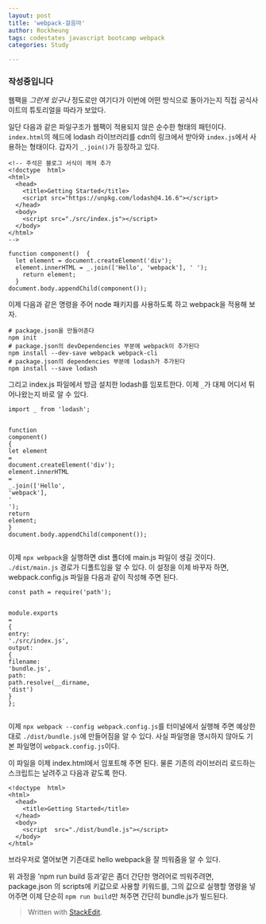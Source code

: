 ```yaml
---
layout: post
title: 'webpack-걸음마'
author: Rockheung
tags: codestates javascript bootcamp webpack
categories: Study

---
```


<h3 id="작성중입니다">작성중입니다</h3>
<p>웹팩을 <em>그런게 있구나</em> 정도로만 여기다가 이번에 어떤 방식으로 돌아가는지 직접 공식사이트의 튜토리얼을 따라가 보았다.</p>
<p>일단 다음과 같은 파일구조가 웹팩이 적용되지 않은 순수한 형태의 패턴이다. <code>index.html</code>의 헤드에 lodash 라이브러리를 cdn의 링크에서 받아와 <code>index.js</code>에서 사용하는 형태이다. 갑자기 <code>_.join()</code>가 등장하고 있다.</p>
<pre class=" language-html"><code class="prism  language-html"><span class="token comment">&lt;!-- 주석은 블로그 서식이 깨져 추가
&lt;!doctype  html&gt;
&lt;html&gt;
  &lt;head&gt;
    &lt;title&gt;Getting Started&lt;/title&gt;
    &lt;script src="https://unpkg.com/lodash@4.16.6"&gt;&lt;/script&gt;
  &lt;/head&gt;
  &lt;body&gt;
    &lt;script src="./src/index.js"&gt;&lt;/script&gt;
  &lt;/body&gt;
&lt;/html&gt;
--&gt;</span>
</code></pre>
<pre class=" language-javascript"><code class="prism  language-javascript"><span class="token keyword">function</span> <span class="token function">component</span><span class="token punctuation">(</span><span class="token punctuation">)</span>  <span class="token punctuation">{</span>
  <span class="token keyword">let</span> element <span class="token operator">=</span> document<span class="token punctuation">.</span><span class="token function">createElement</span><span class="token punctuation">(</span><span class="token string">'div'</span><span class="token punctuation">)</span><span class="token punctuation">;</span>
  element<span class="token punctuation">.</span>innerHTML <span class="token operator">=</span> _<span class="token punctuation">.</span><span class="token function">join</span><span class="token punctuation">(</span><span class="token punctuation">[</span><span class="token string">'Hello'</span><span class="token punctuation">,</span> <span class="token string">'webpack'</span><span class="token punctuation">]</span><span class="token punctuation">,</span> <span class="token string">' '</span><span class="token punctuation">)</span><span class="token punctuation">;</span>
    <span class="token keyword">return</span> element<span class="token punctuation">;</span>
  <span class="token punctuation">}</span>
document<span class="token punctuation">.</span>body<span class="token punctuation">.</span><span class="token function">appendChild</span><span class="token punctuation">(</span><span class="token function">component</span><span class="token punctuation">(</span><span class="token punctuation">)</span><span class="token punctuation">)</span><span class="token punctuation">;</span>
</code></pre>
<p>이제 다음과 같은 명령을 주어 node 패키지를 사용하도록 하고 webpack을 적용해 보자.</p>
<pre class=" language-shell"><code class="prism  language-shell"># package.json을 만들어준다
npm init 
# package.json의 devDependencies 부분에 webpack이 추가된다
npm install --dev-save webpack webpack-cli
# package.json의 dependencies 부분에 lodash가 추가된다
npm install --save lodash
</code></pre>
<p>그리고 index.js 파일에서 방금 설치한 lodash를 임포트한다. 이제 <code>_</code>가 대체 어디서 튀어나왔는지 바로 알 수 있다.</p>
<pre class=" language-javascript"><code class="prism  language-javascript"><span class="token keyword">import</span> _ <span class="token keyword">from</span> <span class="token string">'lodash'</span><span class="token punctuation">;</span>  

<span class="token keyword">function</span> <span class="token function">component</span><span class="token punctuation">(</span><span class="token punctuation">)</span> <span class="token punctuation">{</span>
  <span class="token keyword">let</span> element <span class="token operator">=</span> document<span class="token punctuation">.</span><span class="token function">createElement</span><span class="token punctuation">(</span><span class="token string">'div'</span><span class="token punctuation">)</span><span class="token punctuation">;</span>
  element<span class="token punctuation">.</span>innerHTML <span class="token operator">=</span> _<span class="token punctuation">.</span><span class="token function">join</span><span class="token punctuation">(</span><span class="token punctuation">[</span><span class="token string">'Hello'</span><span class="token punctuation">,</span> <span class="token string">'webpack'</span><span class="token punctuation">]</span><span class="token punctuation">,</span> <span class="token string">' '</span><span class="token punctuation">)</span><span class="token punctuation">;</span>
  <span class="token keyword">return</span>  element<span class="token punctuation">;</span>
<span class="token punctuation">}</span>
document<span class="token punctuation">.</span>body<span class="token punctuation">.</span><span class="token function">appendChild</span><span class="token punctuation">(</span><span class="token function">component</span><span class="token punctuation">(</span><span class="token punctuation">)</span><span class="token punctuation">)</span><span class="token punctuation">;</span>
</code></pre>
<p>이제 <code>npx webpack</code>을 실행하면 dist 폴더에 main.js 파일이 생길 것이다. <code>./dist/main.js</code> 경로가 디폴트임을 알 수 있다. 이 설정을 이제 바꾸자 하면, webpack.config.js 파일을 다음과 같이 작성해 주면 된다.</p>
<pre class=" language-javascript"><code class="prism  language-javascript"><span class="token keyword">const</span> path <span class="token operator">=</span> <span class="token function">require</span><span class="token punctuation">(</span><span class="token string">'path'</span><span class="token punctuation">)</span><span class="token punctuation">;</span>

module<span class="token punctuation">.</span>exports <span class="token operator">=</span> <span class="token punctuation">{</span>
  entry<span class="token punctuation">:</span> <span class="token string">'./src/index.js'</span><span class="token punctuation">,</span>
  output<span class="token punctuation">:</span> <span class="token punctuation">{</span>
    filename<span class="token punctuation">:</span> <span class="token string">'bundle.js'</span><span class="token punctuation">,</span>
    path<span class="token punctuation">:</span> path<span class="token punctuation">.</span><span class="token function">resolve</span><span class="token punctuation">(</span>__dirname<span class="token punctuation">,</span> <span class="token string">'dist'</span><span class="token punctuation">)</span>
  <span class="token punctuation">}</span>
<span class="token punctuation">}</span><span class="token punctuation">;</span>
</code></pre>
<p>이제 <code>npx webpack --config webpack.config.js</code>를 터미널에서 실행해 주면 예상한 대로 <code>./dist/bundle.js</code>에 만들어짐을 알 수 있다. 사실 파일명을 명시하지 않아도 기본 파일명이 <code>webpack.config.js</code>이다.</p>
<p>이 파일을 이제 index.html에서 임포트해 주면 된다. 물론 기존의 라이브러리 로드하는 스크립트는 날려주고 다음과 같도록 한다.</p>
<pre class=" language-html"><code class="prism  language-html"><span class="token doctype">&lt;!doctype  html&gt;</span>
<span class="token tag"><span class="token tag"><span class="token punctuation">&lt;</span>html</span><span class="token punctuation">&gt;</span></span>
  <span class="token tag"><span class="token tag"><span class="token punctuation">&lt;</span>head</span><span class="token punctuation">&gt;</span></span>
    <span class="token tag"><span class="token tag"><span class="token punctuation">&lt;</span>title</span><span class="token punctuation">&gt;</span></span>Getting Started<span class="token tag"><span class="token tag"><span class="token punctuation">&lt;/</span>title</span><span class="token punctuation">&gt;</span></span>
  <span class="token tag"><span class="token tag"><span class="token punctuation">&lt;/</span>head</span><span class="token punctuation">&gt;</span></span>
  <span class="token tag"><span class="token tag"><span class="token punctuation">&lt;</span>body</span><span class="token punctuation">&gt;</span></span>
    <span class="token tag"><span class="token tag"><span class="token punctuation">&lt;</span>script</span>  <span class="token attr-name">src</span><span class="token attr-value"><span class="token punctuation">=</span><span class="token punctuation">"</span>./dist/bundle.js<span class="token punctuation">"</span></span><span class="token punctuation">&gt;</span></span><span class="token script language-javascript"></span><span class="token tag"><span class="token tag"><span class="token punctuation">&lt;/</span>script</span><span class="token punctuation">&gt;</span></span>
  <span class="token tag"><span class="token tag"><span class="token punctuation">&lt;/</span>body</span><span class="token punctuation">&gt;</span></span>
<span class="token tag"><span class="token tag"><span class="token punctuation">&lt;/</span>html</span><span class="token punctuation">&gt;</span></span>
</code></pre>
<p>브라우저로 열어보면 기존대로 hello webpack을 잘 띄워줌을 알 수 있다.</p>
<p>위 과정을 'npm run build 등과’같은 좀더 간단한 명려어로 띄워주려면, package.json 의 scripts에 키값으로 사용할 키워드를, 그의 값으로 실행할 명령을 넣어주면 이제 단순히 <code>npm run build</code>만 쳐주면 간단히 bundle.js가 빌드된다.</p>
<blockquote>
<p>Written with <a href="https://stackedit.io/">StackEdit</a>.</p>
</blockquote>

